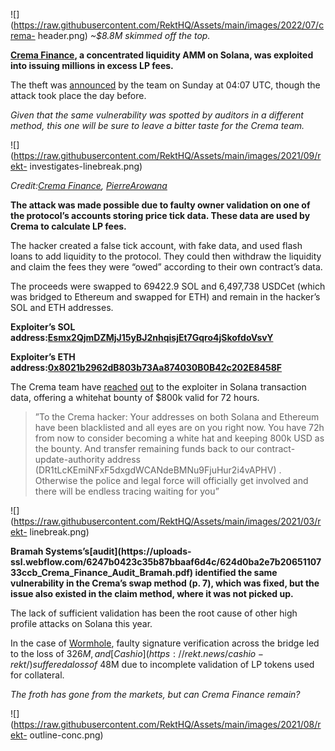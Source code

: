 ![](https://raw.githubusercontent.com/RektHQ/Assets/main/images/2022/07/crema-
header.png) _~$8.8M skimmed off the top._

 **[Crema Finance](https://www.crema.finance/), a concentrated liquidity AMM
on Solana, was exploited into issuing millions in excess LP fees.**

The theft was
[announced](https://twitter.com/Crema_Finance/status/1543416225622941696) by
the team on Sunday at 04:07 UTC, though the attack took place the day before.

 _Given that the same vulnerability was spotted by auditors in a different
method, this one will be sure to leave a bitter taste for the Crema team._

![](https://raw.githubusercontent.com/RektHQ/Assets/main/images/2021/09/rekt-
investigates-linebreak.png)

 _Credit:[Crema
Finance](https://twitter.com/Crema_Finance/status/1543638844410499073),
[PierreArowana](https://twitter.com/PierreArowana/status/1543528391143481344)_

 **The attack was made possible due to faulty owner validation on one of the
protocol’s accounts storing price tick data. These data are used by Crema to
calculate LP fees.**

The hacker created a false tick account, with fake data, and used flash loans
to add liquidity to the protocol. They could then withdraw the liquidity and
claim the fees they were “owed” according to their own contract’s data.

The proceeds were swapped to 69422.9 SOL and 6,497,738 USDCet (which was
bridged to Ethereum and swapped for ETH) and remain in the hacker’s SOL and
ETH addresses.

 **Exploiter’s SOL
address:[Esmx2QjmDZMjJ15yBJ2nhqisjEt7Gqro4jSkofdoVsvY](https://solscan.io/account/Esmx2QjmDZMjJ15yBJ2nhqisjEt7Gqro4jSkofdoVsvY)**

 **Exploiter’s ETH
address:[0x8021b2962dB803b73Aa874030B0B42c202E8458F](http://etherscan.io/address/0x8021b2962dB803b73Aa874030B0B42c202E8458F)**

The Crema team have
[reached](https://solscan.io/tx/2p355auu27oGfS96aipnmPkq2V7PZjMXSKVpTWD6mH8fRRcZauyPeHqjfUZx8WFhjTGnBJr1Vzfoasct19KzEzYX)
[out](https://etherscan.io/tx/0xa38b894b2bb1c8a3eaf816d879a542e080443f7bf5a84214a00e6e509f9f6130)
to the exploiter in Solana transaction data, offering a whitehat bounty of
$800k valid for 72 hours.

> ”To the Crema hacker: Your addresses on both Solana and Ethereum have been
> blacklisted and all eyes are on you right now. You have 72h from now to
> consider becoming a white hat and keeping 800k USD as the bounty. And
> transfer remaining funds back to our contract-update-authority address
> (DR1tLcKEmiNFxF5dxgdWCANdeBMNu9FjuHur2i4vAPHV) . Otherwise the police and
> legal force will officially get involved and there will be endless tracing
> waiting for you”

![](https://raw.githubusercontent.com/RektHQ/Assets/main/images/2021/03/rekt-
linebreak.png)

 **Bramah Systems’s[audit](https://uploads-
ssl.webflow.com/6247b0423c35b87bbaaf6d4c/624d0ba2e7b2065110733ccb_Crema_Finance_Audit_Bramah.pdf)
identified the same vulnerability in the Crema’s swap method (p. 7), which was
fixed, but the issue also existed in the claim method, where it was not picked
up.**

The lack of sufficient validation has been the root cause of other high
profile attacks on Solana this year.

In the case of [Wormhole](https://rekt.news/wormhole-rekt/), faulty signature
verification across the bridge led to the loss of $326M, and
[Cashio](https://rekt.news/cashio-rekt/) suffered a loss of ~$48M due to
incomplete validation of LP tokens used for collateral.

 _The froth has gone from the markets, but can Crema Finance remain?_

![](https://raw.githubusercontent.com/RektHQ/Assets/main/images/2021/08/rekt-
outline-conc.png)


